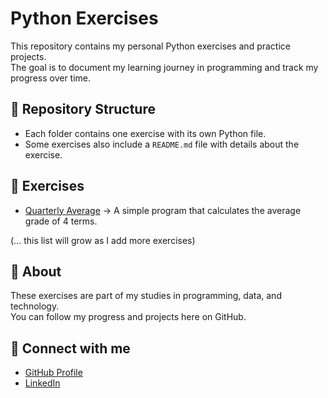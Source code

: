 # Python Exercises

This repository contains my personal Python exercises and practice projects.  
The goal is to document my learning journey in programming and track my progress over time.

## 📂 Repository Structure
- Each folder contains one exercise with its own Python file.
- Some exercises also include a `README.md` file with details about the exercise.

## 📝 Exercises
- [Quarterly Average](./quarterly_average) → A simple program that calculates the average grade of 4 terms.

(… this list will grow as I add more exercises)

## 🚀 About
These exercises are part of my studies in programming, data, and technology.  
You can follow my progress and projects here on GitHub.

## 🔗 Connect with me
- [GitHub Profile](https://github.com/joseamaury)
- [LinkedIn](https://www.linkedin.com/in/jose-amaury-9910b6245/)